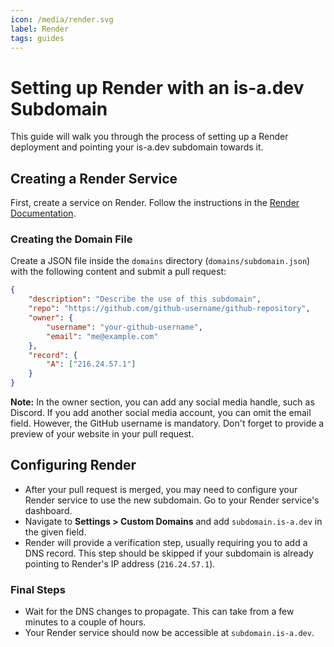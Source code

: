 ```yaml
---
icon: /media/render.svg
label: Render
tags: guides
---
```


# Setting up Render with an is-a.dev Subdomain

This guide will walk you through the process of setting up a Render deployment and pointing your is-a.dev subdomain towards it.

## Creating a Render Service

First, create a service on Render. Follow the instructions in the [Render Documentation](https://docs.render.com/).

### Creating the Domain File

Create a JSON file inside the `domains` directory (`domains/subdomain.json`) with the following content and submit a pull request:

```json
{
    "description": "Describe the use of this subdomain",
    "repo": "https://github.com/github-username/github-repository",
    "owner": {
        "username": "your-github-username",
        "email": "me@example.com"
    },
    "record": {
        "A": ["216.24.57.1"]
    }
}
```

**Note:** In the owner section, you can add any social media handle, such as Discord. If you add another social media account, you can omit the email field. However, the GitHub username is mandatory. Don't forget to provide a preview of your website in your pull request.

## Configuring Render

- After your pull request is merged, you may need to configure your Render service to use the new subdomain. Go to your Render service's dashboard.
- Navigate to **Settings > Custom Domains** and add `subdomain.is-a.dev` in the given field.
- Render will provide a verification step, usually requiring you to add a DNS record. This step should be skipped if your subdomain is already pointing to Render's IP address (`216.24.57.1`).

### Final Steps

- Wait for the DNS changes to propagate. This can take from a few minutes to a couple of hours.
- Your Render service should now be accessible at `subdomain.is-a.dev`.
